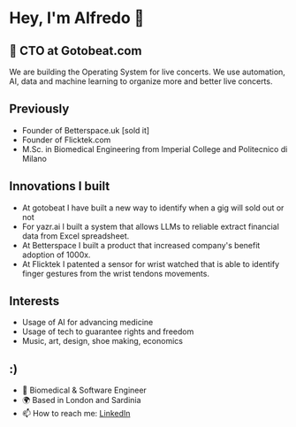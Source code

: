 # Hey, I'm Alfredo 👋
## 🎸 CTO at Gotobeat.com
We are building the Operating System for live concerts. We use automation, AI, data and machine learning to organize more and better live concerts.

## Previously
- Founder of Betterspace.uk [sold it]
- Founder of Flicktek.com
- M.Sc. in Biomedical Engineering from Imperial College and Politecnico di Milano

## Innovations I built
- At gotobeat I have built a new way to identify when a gig will sold out or not
- For yazr.ai I built a system that allows LLMs to reliable extract financial data from Excel spreadsheet.
- At Betterspace I built a product that increased company's benefit adoption of 1000x.
- At Flicktek I patented a sensor for wrist watched that is able to identify finger gestures from the wrist tendons movements.

## Interests
- Usage of AI for advancing medicine
- Usage of tech to guarantee rights and freedom
- Music, art, design, shoe making, economics

## :)
- 🚀 Biomedical & Software Engineer
- 🌍 Based in London and Sardinia
- 📫 How to reach me: [LinkedIn](https://www.linkedin.com/in/alfredobelfiori/)
